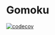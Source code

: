 # Gomoku
[![codecov](https://codecov.io/gh/osvegn/Gomoku/branch/master/graph/badge.svg?token=Vp8XVP4dYX)](https://codecov.io/gh/osvegn/Gomoku)